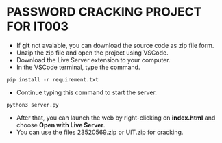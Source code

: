 # PASSWORD CRACKING PROJECT FOR IT003

- If **git** not avaiable, you can download the source code as zip file form.
- Unzip the zip file and open the project using VSCode.
- Download the Live Server extension to your computer.
- In the VSCode terminal, type the command.
```
pip install -r requirement.txt
```

- Continue typing this command to start the server.
```
python3 server.py
```

- After that, you can launch the web by right-clicking on **index.html** and choose **Open with Live Server**.
- You can use the files 23520569.zip or UIT.zip for cracking.



















